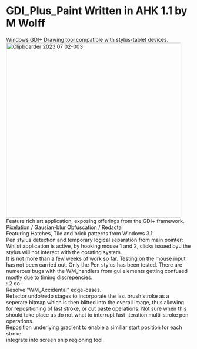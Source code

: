 # GDI_Plus_Paint Written in AHK 1.1 by M Wolff
Windows GDI+ Drawing tool compatible with stylus-tablet devices.
</br>
<img width="476" alt="Clipboarder 2023 07 02-003" src="https://github.com/wolfman616/GDI_Plus_Paint/assets/62726599/a6c397a0-9569-41f4-ac81-52a5a941a61b">
</br>
Feature rich art application, exposing offerings from the GDI+ framework.
</br>
Pixelation / Gausian-blur Obfuscation / Redactal
</br>
Featuring Hatches, Tile and brick patterns from Windows 3.1!
</br>
Pen stylus detection and temporary logical separation from main pointer:
Whilst application is active, by hooking mouse 1 and 2, clicks issued byu the stylus will not interact with the oprating system.
</br>
It is not more than a few weeks of work so far. Testing on the mouse input has not been carried out. Only the Pen stylus has been tested. There are numerous bugs with the WM_handlers from gui elements getting confused mostly due to timing discrepencies.
</br>
: 2 do :
</br>
Resolve "WM_Accidental" edge-cases.
</br>
Refactor  undo/redo stages to incorporate the last brush stroke as a seperate bitmap which is then blitted into the overall image, thus allowing for repositioning of last stroke, or cut paste operations. Not sure when this should take place as do not what to interrupt fast-iteration multi-stroke pen operations.
</br>
Reposition underlying gradient to enable a simillar start position for each stroke.
</br>
integrate into screen snip regioning tool. 
